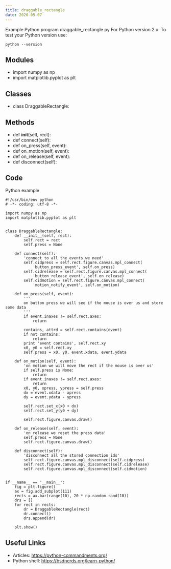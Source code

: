 ```yaml
---
title: draggable_rectangle
date: 2020-05-07
---
```

Example Python program draggable_rectangle.py
For Python version 2.x.
To test your Python version use:

    python --version

## Modules

* import numpy as np
* import matplotlib.pyplot as plt

## Classes

* class DraggableRectangle:

## Methods

* def __init__(self, rect):
* def connect(self):
* def on_press(self, event):
* def on_motion(self, event):
* def on_release(self, event):
* def disconnect(self):

## Code

Python example

    #!/usr/bin/env python
    # -*- coding: utf-8 -*-
    
    import numpy as np
    import matplotlib.pyplot as plt
    
    
    class DraggableRectangle:
        def __init__(self, rect):
            self.rect = rect
            self.press = None
    
        def connect(self):
            'connect to all the events we need'
            self.cidpress = self.rect.figure.canvas.mpl_connect(
                'button_press_event', self.on_press)
            self.cidrelease = self.rect.figure.canvas.mpl_connect(
                'button_release_event', self.on_release)
            self.cidmotion = self.rect.figure.canvas.mpl_connect(
                'motion_notify_event', self.on_motion)
    
        def on_press(self, event):
            '''
            on button press we will see if the mouse is over us and store some data
            '''
            if event.inaxes != self.rect.axes:
                return
    
            contains, attrd = self.rect.contains(event)
            if not contains:
                return
            print 'event contains', self.rect.xy
            x0, y0 = self.rect.xy
            self.press = x0, y0, event.xdata, event.ydata
    
        def on_motion(self, event):
            'on motion we will move the rect if the mouse is over us'
            if self.press is None:
                return
            if event.inaxes != self.rect.axes:
                return
            x0, y0, xpress, ypress = self.press
            dx = event.xdata - xpress
            dy = event.ydata - ypress
    
            self.rect.set_x(x0 + dx)
            self.rect.set_y(y0 + dy)
    
            self.rect.figure.canvas.draw()
    
        def on_release(self, event):
            'on release we reset the press data'
            self.press = None
            self.rect.figure.canvas.draw()
    
        def disconnect(self):
            'disconnect all the stored connection ids'
            self.rect.figure.canvas.mpl_disconnect(self.cidpress)
            self.rect.figure.canvas.mpl_disconnect(self.cidrelease)
            self.rect.figure.canvas.mpl_disconnect(self.cidmotion)
    
    
    if __name__ == '__main__':
        fig = plt.figure()
        ax = fig.add_subplot(111)
        rects = ax.bar(range(10), 20 * np.random.rand(10))
        drs = []
        for rect in rects:
            dr = DraggableRectangle(rect)
            dr.connect()
            drs.append(dr)
    
        plt.show()

## Useful Links

- Articles: https://python-commandments.org/
- Python shell: https://bsdnerds.org/learn-python/
